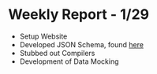 # Weekly Report - 1/29

- Setup Website
- Developed JSON Schema, found [here](../docs/notesdoc.schema.md)
- Stubbed out Compilers
- Development of Data Mocking
